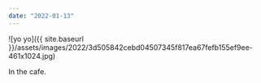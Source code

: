 ```yaml
---
date: "2022-01-13"
---
```


![yo yo]({{ site.baseurl }}/assets/images/2022/3d505842cebd04507345f817ea67fefb155ef9ee-461x1024.jpg)

In the cafe.
